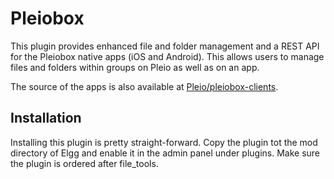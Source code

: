 Pleiobox
========
This plugin provides enhanced file and folder management and a REST API for the Pleiobox native apps (iOS and Android). This allows users to manage files and folders within groups on Pleio as well as on an app.

The source of the apps is also available at [Pleio/pleiobox-clients](https://www.github.com/Pleio/pleiobox-clients).

Installation
------------
Installing this plugin is pretty straight-forward. Copy the plugin tot the mod directory of Elgg and enable it in the admin panel under plugins. Make sure the plugin is ordered after file_tools.
